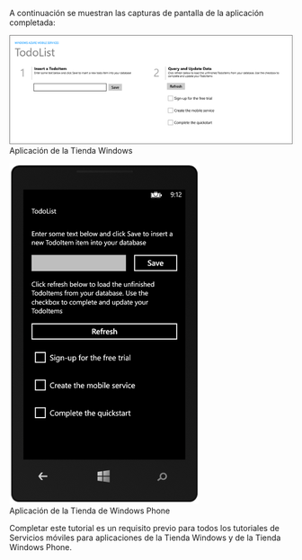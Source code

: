 
A continuación se muestran las capturas de pantalla de la aplicación completada:

![](./media/mobile-services-windows-universal-get-started/mobile-quickstart-completed.png) <br/>Aplicación de la Tienda Windows

![](./media/mobile-services-windows-universal-get-started/mobile-quickstart-completed-wp8.png) <br/>Aplicación de la Tienda de Windows Phone

Completar este tutorial es un requisito previo para todos los tutoriales de Servicios móviles para aplicaciones de la Tienda Windows y de la Tienda Windows Phone.

<!---HONumber=62-->